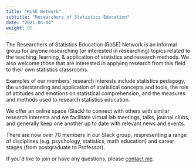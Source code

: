 ```yaml
---
title: "RoSE Network"
subtitle: "Researchers of Statistics Education"
date: "2021-04-04"
weight: 05
---
```




The Researchers of Statistics Education (RoSE) Network is an informal group for anyone researching (or interested in researching) topics related to the teaching, learning, & application of statistics and research methods. We also welcome those that are interested in applying research from this field to their own statistics classrooms.

Examples of our members' research interests include statistics pedagogy, the understanding and application of statistical concepts and tools, the role of attitudes and emotions on statistical comprehension, and the measures and methods used to research statistics education.

We offer an online space (Slack) to connect with others with similar research interests and we facilitate virtual lab meetings, talks, journal clubs, and generally keep one another up to date with relevant news and events.

There are now over 70 members in our Slack group, respresenting a range of disciplines (e.g. psychology, statistics, math education) and career stages (from postgraduate to Professor).

If you'd like to join or have any questions, please [contact me](#contact).
